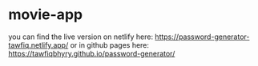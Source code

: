 # movie-app
you can find the live version on netlify here: https://password-generator-tawfiq.netlify.app/
or in github pages here:  https://tawfiqbhyry.github.io/password-generator/
